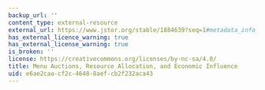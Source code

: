 ```yaml
---
backup_url: ''
content_type: external-resource
external_url: https://www.jstor.org/stable/1884639?seq=1#metadata_info_tab_contents
has_external_licence_warning: true
has_external_license_warning: true
is_broken: ''
license: https://creativecommons.org/licenses/by-nc-sa/4.0/
title: Menu Auctions, Resource Allocation, and Economic Influence
uid: e6ae2caa-cf2c-4648-8aef-cb2f232aca43
---
```

